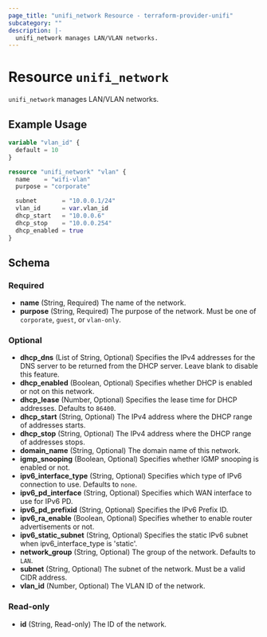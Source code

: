 ```yaml
---
page_title: "unifi_network Resource - terraform-provider-unifi"
subcategory: ""
description: |-
  unifi_network manages LAN/VLAN networks.
---
```


# Resource `unifi_network`

`unifi_network` manages LAN/VLAN networks.

## Example Usage

```terraform
variable "vlan_id" {
  default = 10
}

resource "unifi_network" "vlan" {
  name    = "wifi-vlan"
  purpose = "corporate"

  subnet       = "10.0.0.1/24"
  vlan_id      = var.vlan_id
  dhcp_start   = "10.0.0.6"
  dhcp_stop    = "10.0.0.254"
  dhcp_enabled = true
}
```

## Schema

### Required

- **name** (String, Required) The name of the network.
- **purpose** (String, Required) The purpose of the network. Must be one of `corporate`, `guest`, or `vlan-only`.

### Optional

- **dhcp_dns** (List of String, Optional) Specifies the IPv4 addresses for the DNS server to be returned from the DHCP server. Leave blank to disable this feature.
- **dhcp_enabled** (Boolean, Optional) Specifies whether DHCP is enabled or not on this network.
- **dhcp_lease** (Number, Optional) Specifies the lease time for DHCP addresses. Defaults to `86400`.
- **dhcp_start** (String, Optional) The IPv4 address where the DHCP range of addresses starts.
- **dhcp_stop** (String, Optional) The IPv4 address where the DHCP range of addresses stops.
- **domain_name** (String, Optional) The domain name of this network.
- **igmp_snooping** (Boolean, Optional) Specifies whether IGMP snooping is enabled or not.
- **ipv6_interface_type** (String, Optional) Specifies which type of IPv6 connection to use. Defaults to `none`.
- **ipv6_pd_interface** (String, Optional) Specifies which WAN interface to use for IPv6 PD.
- **ipv6_pd_prefixid** (String, Optional) Specifies the IPv6 Prefix ID.
- **ipv6_ra_enable** (Boolean, Optional) Specifies whether to enable router advertisements or not.
- **ipv6_static_subnet** (String, Optional) Specifies the static IPv6 subnet when ipv6_interface_type is 'static'.
- **network_group** (String, Optional) The group of the network. Defaults to `LAN`.
- **subnet** (String, Optional) The subnet of the network. Must be a valid CIDR address.
- **vlan_id** (Number, Optional) The VLAN ID of the network.

### Read-only

- **id** (String, Read-only) The ID of the network.


